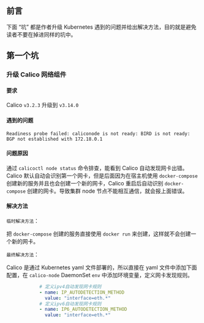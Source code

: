 ## 前言

下面 “坑” 都是作者升级 Kubernetes 遇到的问题并给出解决方法，目的就是避免读者不要在掉进同样的坑中。

## 第一个坑

### 升级 Calico 网络组件

#### 要求

Calico `v3.2.3` 升级到 `v3.14.0`

#### 遇到的问题

`Readiness probe failed: caliconode is not ready: BIRD is not ready: BGP not established with 172.18.0.1`

#### 问题原因

通过 `calicoctl node status` 命令排查，能看到 Calico 自动发现网卡出错。Calico 默认自动会识别第一个网卡，但是后面因为在宿主机使用 `docker-compose` 创建新的服务并且也会创建一个新的网卡，Calico 重启后自动识别 `docker-compose` 创建的网卡。导致集群 node 节点不能相互通信，就会报上面错误。

#### 解决方法

`临时解决方法`：

把 `docker-compose` 创建的服务直接使用 `docker run` 来创建，这样就不会创建一个新的网卡。

`最终解决方法`：

Calico 是通过 Kubernetes yaml 文件部署的，所以直接在 yaml 文件中添加下面配置，在 `calico-node` DaemonSet `env` 中添加环境变量，定义网卡发现规则。

```yaml
            # 定义ipv4自动发现网卡规则
            - name: IP_AUTODETECTION_METHOD
              value: "interface=eth.*"
            # 定义ipv6自动发现网卡规则
            - name: IP6_AUTODETECTION_METHOD
              value: "interface=eth.*"
```